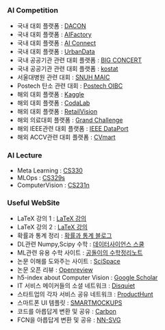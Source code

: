 ### AI Competition
  - 국내 대회 플랫폼 : [DACON](https://dacon.io/)  
  - 국내 대회 플랫폼 : [AIFactory](https://aifactory.space/)
  - 국내 대회 플랫폼 : [AI Connect](https://aiconnect.kr/competition/list)
  - 국내 대회 플랫폼 : [UrbanData](https://urbandatathon.com/hackathon/scheduleDetail/1000)
  - 국내 공공기관 관련 대회 플랫폼 : [BIG CONCERT](https://www.bigcontest.or.kr/benefit/award.php#bt01)  
  - 국내 공공기관 관련 대회 플랫폼 : [kostat](https://data.kostat.go.kr/sbchome/index.do)
  - 서울대병원 관련 대회 : [SNUH MAIC](https://maic.or.kr/)
  - Postech 탄소 관련 대회 : [Postech OIBC](https://competition.postech.ac.kr/)
  - 해외 대회 플랫폼 : [Kaggle](https://www.kaggle.com/)
  - 해외 대회 플랫폼 : [CodaLab](https://codalab.lisn.upsaclay.fr/)
  - 해외 대회 플랫폼 : [RetailVision](https://retailvisionworkshop.github.io/?spm=5176.12281976.0.0.40bc11a2vE664T#speakers)  
  - 해외 의료대회 플랫폼 : [Grand Challenge](https://grand-challenge.org/)
  - 해외 IEEE관련 대회 플랫폼 : [IEEE DataPort](https://ieee-dataport.org/data-competitions)
  - 해외 ACCV관련 대회 플랫폼 : [CVmart](https://www.cvmart.net/)

### AI Lecture
  - Meta Learning : [CS330](https://cs330.stanford.edu/)
  - MLOps : [CS329s](https://stanford-cs329s.github.io/syllabus.html?fbclid=IwAR0HOA8ShDE6ap2J9uv0iFw4yiNLfjRPdNLrx9Fh7NgS_iogglb9dhOufDk)
  - ComputerVision : [CS231n](https://youtu.be/vT1JzLTH4G4)


### Useful WebSite
  - LaTeX 강의 1 : [LaTeX 강의](https://youtu.be/HDqO2dz1GFw)
  - LaTeX 강의 2 : [LaTeX 강의](https://youtu.be/JCXpP7da_0g)
  - 확률과 통계 정리 : [확률과 통계 블로그](https://m.blog.naver.com/mykepzzang/220844161668)
  - DL관련 Numpy,Scipy 수학 : [데이터사이언스 스쿨](https://datascienceschool.net/intro.html)
  - ML관련 유용 수학 사이트 : [공돌이의 수학정리노트](https://angeloyeo.github.io/2022/09/28/Mahalanobis_distance.html)
  - 논문 이해를 도와주는 사이트 : [SciSpace](https://typeset.io/)
  - 논문 오픈 리뷰 : [Openreview](https://openreview.net/)  
  - h5-index about Computer Vision : [Google Scholar](https://scholar.google.co.kr/citations?view_op=top_venues&hl=ko&vq=eng_computervisionpatternrecognition)  
  - IT 서비스 메이커들의 소셜 네트워크 : [Disquiet](https://disquiet.io/)
  - 스타트업의 각자 서비스 공유 네트워크 : [ProductHunt](https://www.producthunt.com/)
  - 스마트폰 UI 템플릿 : [SMARTMOCKUPS](https://smartmockups.com/mockups/smartphone?filter=free&page=2)
  - 코드를 아릅답게 변환 및 공유 : [Carbon](https://carbon.now.sh/?bg=rgba%28171%2C+184%2C+195%2C+1%29&t=nord&wt=none&l=auto&width=680&ds=true&dsyoff=20px&dsblur=68px&wc=true&wa=true&pv=56px&ph=56px&ln=false&fl=1&fm=Hack&fs=14px&lh=133%25&si=false&es=2x&wm=false&code=const%2520pluckDeep%2520%253D%2520key%2520%253D%253E%2520obj%2520%253D%253E%2520key.split%28%27.%27%29.reduce%28%28accum%252C%2520key%29%2520%253D%253E%2520accum%255Bkey%255D%252C%2520obj%29%250A%25E3%2585%2588%250Aconst%2520compose%2520%253D%2520%28...fns%29%2520%253D%253E%2520res%2520%253D%253E%2520fns.reduce%28%28accum%252C%2520next%29%2520%253D%253E%2520next%28accum%29%252C%2520res%29%250A%250Aconst%2520unfold%2520%253D%2520%28f%252C%2520seed%29%2520%253D%253E%2520%257B%250A%2520%2520const%2520go%2520%253D%2520%28f%252C%2520seed%252C%2520acc%29%2520%253D%253E%2520%257B%250A%2520%2520%2520%2520const%2520res%2520%253D%2520f%28seed%29%250A%2520%2520%2520%2520return%2520res%2520%253F%2520go%28f%252C%2520res%255B1%255D%252C%2520acc.concat%28%255Bres%255B0%255D%255D%29%29%2520%253A%2520acc%250A%2520%2520%257D%250A%2520%2520return%2520go%28f%252C%2520seed%252C%2520%255B%255D%29%250A%257D)
  - FCN을 아릅답게 변환 및 공유  : [NN-SVG](http://alexlenail.me/NN-SVG/index.html)
  
  
